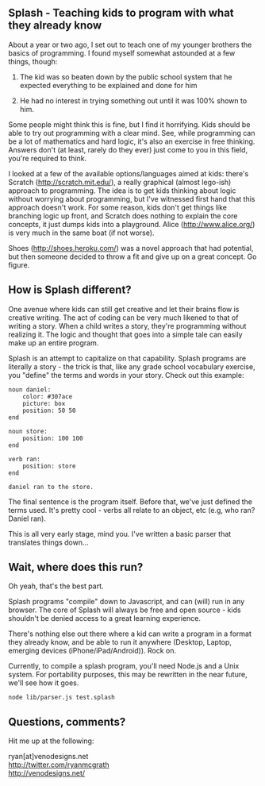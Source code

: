 Splash - Teaching kids to program with what they already know
----------------------------------------------------------------------------------
About a year or two ago, I set out to teach one of my younger brothers the basics
of programming. I found myself somewhat astounded at a few things, though:

1) The kid was so beaten down by the public school system that he expected everything
to be explained and done for him

2) He had no interest in trying something out until it was 100% shown to him.

Some people might think this is fine, but I find it horrifying. Kids should be able
to try out programming with a clear mind. See, while programming can be a lot of
mathematics and hard logic, it's also an exercise in free thinking. Answers don't
(at least, rarely do they ever) just come to you in this field, you're required to
think.

I looked at a few of the available options/languages aimed at kids: there's 
Scratch (http://scratch.mit.edu/), a really graphical (almost lego-ish) approach to
programming. The idea is to get kids thinking about logic without worrying about
programming, but I've witnessed first hand that this approach doesn't work. For some
reason, kids don't get things like branching logic up front, and Scratch does nothing
to explain the core concepts, it just dumps kids into a playground. Alice (http://www.alice.org/)
is very much in the same boat (if not worse).

Shoes (http://shoes.heroku.com/) was a novel approach that had potential, but then someone
decided to throw a fit and give up on a great concept. Go figure.

How is Splash different?
------------------------------------------------------------------------------------
One avenue where kids can still get creative and let their brains flow is creative writing.
The act of coding can be very much likened to that of writing a story. When a child writes
a story, they're programming without realizing it. The logic and thought that goes into a simple
tale can easily make up an entire program.

Splash is an attempt to capitalize on that capability. Splash programs are literally a story -
the trick is that, like any grade school vocabulary exercise, you "define" the terms and words in
your story. Check out this example:

    noun daniel:  
	    color: #307ace  
	    picture: box  
        position: 50 50  
    end
    
    noun store:  
	    position: 100 100  
    end
    
    verb ran:  
        position: store  
    end
    
    daniel ran to the store.  

The final sentence is the program itself. Before that, we've just defined the terms used. It's pretty cool - verbs
all relate to an object, etc (e.g, who ran? Daniel ran).

This is all very early stage, mind you. I've written a basic parser that translates things down...

Wait, where does this run?
----------------------------------------------------------------------------------------------------------
Oh yeah, that's the best part.

Splash programs "compile" down to Javascript, and can (will) run in any browser. The core of Splash will always be free
and open source - kids shouldn't be denied access to a great learning experience.

There's nothing else out there where a kid can write a program in a format they already know, and be able to run it anywhere
(Desktop, Laptop, emerging devices (iPhone/iPad/Android)). Rock on.

Currently, to compile a splash program, you'll need Node.js and a Unix system. For portability purposes, this may be rewritten
in the near future, we'll see how it goes.

    node lib/parser.js test.splash

Questions, comments?
-----------------------------------------------------------------------------------------------------------
Hit me up at the following:

ryan[at]venodesigns.net  
http://twitter.com/ryanmcgrath  
http://venodesigns.net/  
